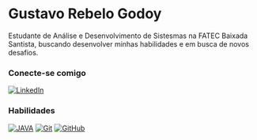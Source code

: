 # Gustavo Rebelo Godoy

Estudante de Análise e Desenvolvimento de Sistesmas na FATEC Baixada Santista, buscando desenvolver minhas habilidades e em busca de novos desafios.

### Conecte-se comigo

[![LinkedIn](https://img.shields.io/badge/-LinkedIn-000?style=for-the-badge&logo=linkedin&logoColor=30A3DC)](https://www.linkedin.com/in/gustavo-rebelo-godoy-b8528612a/)

### Habilidades

[![JAVA](https://img.shields.io/badge/Java-000?style=for-the-badge&logo=java)]()
[![Git](https://img.shields.io/badge/Git-000?style=for-the-badge&logo=git&logoColor=E94D5F)](https://github.com/Gussrg/SCM)
[![GitHub](https://img.shields.io/badge/GitHub-000?style=for-the-badge&logo=github&logoColor=30A3DC)](https://docs.github.com/)
